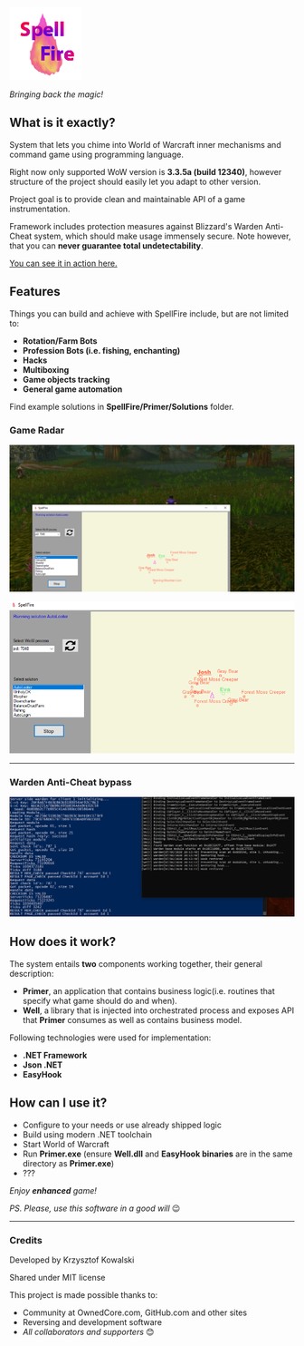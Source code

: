 ![SpellFire logo](Resources/SpellFire.png)

*Bringing back the magic!*

## **What is it exactly?**
System that lets you chime into World of Warcraft inner mechanisms
and command game using programming language.

Right now only supported WoW version is **3.3.5a (build 12340)**, however structure of the project should easily let you adapt to other version.

Project goal is to provide clean and maintainable API of a game instrumentation.

Framework includes protection measures against Blizzard's Warden Anti-Cheat system, which should make usage immensely secure. Note however, that you can **never guarantee total undetectability**.

[You can see it in action here.](https://kkovs.github.io/SpellFire/Resources/Demo/SpellFire_demo.mp4)

## **Features**
Things you can build and achieve with SpellFire include, but are not limited to:
- **Rotation/Farm Bots**
- **Profession Bots (i.e. fishing, enchanting)**
- **Hacks**
- **Multiboxing**
- **Game objects tracking**
- **General game automation**

Find example solutions in **SpellFire/Primer/Solutions** folder.

### Game Radar
![screenshot1](Resources/Demo/Screenshot1.png)

![screenshot2](Resources/Demo/Screenshot2.png)

---
### Warden Anti-Cheat bypass
![screenshot2](Resources/Demo/WB_Screenshot1.png)

## **How does it work?**
The system entails **two** components working together, their general description:

- **Primer**, an application that contains business logic(i.e. routines that specify what game should do and when).
- **Well**, a library that is injected into orchestrated process and exposes API that **Primer** consumes as well as contains business model.

Following technologies were used for implementation:
- **.NET Framework**
- **Json .NET**
- **EasyHook**

## **How can I use it?**
- Configure to your needs or use already shipped logic
- Build using modern .NET toolchain
- Start World of Warcraft
- Run **Primer.exe** (ensure **Well.dll** and **EasyHook binaries** are in the same directory as **Primer.exe**)
- ???

*Enjoy **enhanced** game!*

*PS. Please, use this software in a good will* 😉

---
### **Credits**
Developed by Krzysztof Kowalski

Shared under MIT license

This project is made possible thanks to:
- Community at OwnedCore.com, GitHub.com and other sites
- Reversing and development software
- *All collaborators and supporters* 😊
